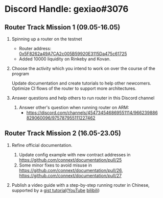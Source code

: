 # Discord Handle: gexiao#3076
## Router Track Mission 1 (09.05-16.05)

1. Spinning up a router on the testnet

    - Router address: [0x5F8262a49A7CA2c005B59920E3115Da475c61725](https://testnet.amarok.connextscan.io/router/0x5F8262a49A7CA2c005B59920E3115Da475c61725)
    - Added 10000 liquidity on Rinkeby and Kovan.

2. Choose the activity which you intend to work on over the course of the program

    Update documentation and create tutorials to help other newcomers. Optimize CI flows of the router to support more architectures.

3. Answer questions and help others to run router in this Discord channel

    1. Answer other's question when running router on ARM: 
       - https://discord.com/channels/454734546869551114/966239886829060096/975787955111227462

## Router Track Mission 2 (16.05-23.05)
1. Refine official documentation.

    1. Update config example with new contract addresses in https://github.com/connext/documentation/pull/25
    2. Some minor fixes to avoid misuse in https://github.com/connext/documentation/pull/26, https://github.com/connext/documentation/pull/27

2. Publish a video guide with a step-by-step running router in Chinese, supported by a [gist tutorial](https://gist.github.com/bynil/ae29155040c0d6c84ddf497a8462d3d6)([YouTube](https://www.youtube.com/watch?v=E-zGm45dWsc) [bilibili](https://www.bilibili.com/video/BV1q3411G7pd/))

